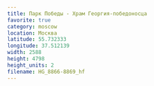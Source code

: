 ```yaml
---
title: Парк Победы - Храм Георгия-победоносца
favorite: true
category: moscow
location: Москва
latitude: 55.732333
longitude: 37.512139
width: 2588
height: 4798
height_units: 2
filename: HG_8866-8869_hf
---
```

